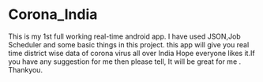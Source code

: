 # Corona_India
This is my 1st full working real-time android app.  I have used JSON,Job Scheduler and some basic things in this project. this app will give you real time district wise data of corona virus all over India
Hope everyone likes it.If you have any suggestion for me then please tell, It will be great for me . Thankyou.
